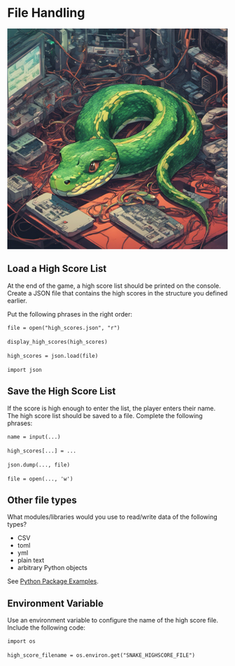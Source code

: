 
# File Handling

![](files.png)

## Load a High Score List

At the end of the game, a high score list should be printed on the console.
Create a JSON file that contains the high scores in the structure you defined earlier.

Put the following phrases in the right order:

    file = open("high_scores.json", "r")

    display_high_scores(high_scores)

    high_scores = json.load(file)

    import json


## Save the High Score List

If the score is high enough to enter the list, the player enters their name.
The high score list should be saved to a file.
Complete the following phrases:

    name = input(...)

    high_scores[...] = ...
    
    json.dump(..., file)
    
    file = open(..., 'w')
    
    
## Other file types

What modules/libraries would you use to read/write data of the following types?

* CSV
* toml
* yml
* plain text
* arbitrary Python objects

See [Python Package Examples](https://github.com/krother/Python3_Package_Examples).

## Environment Variable

Use an environment variable to configure the name of the high score file.
Include the following code:

    import os

    high_score_filename = os.environ.get("SNAKE_HIGHSCORE_FILE")
